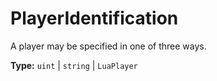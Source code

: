 # PlayerIdentification

A player may be specified in one of three ways.

**Type:** `uint` | `string` | `LuaPlayer`

